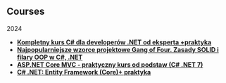 
## Courses

2024
* **[Kompletny kurs C# dla developerów .NET od eksperta +praktyka](https://www.udemy.com/course/c-od-podstaw-dla-poczatkujacych-developerow-net)**
* **[Najpopularniejsze wzorce projektowe Gang of Four. Zasady SOLID i filary OOP w C#, .NET](https://www.udemy.com/course/solid-wzorce-projektowe-w-c-sharp-net-praktyczny-przewodnik)**
* **[ASP.NET Core MVC - praktyczny kurs od podstaw (C# .NET 7)](https://www.udemy.com/course/aspnet-core-mvc-kurs-od-podstaw-c-net/)**
* **[C# .NET: Entity Framework (Core)+ praktyka](https://www.udemy.com/course/c-net-entity-framework-core/)**


